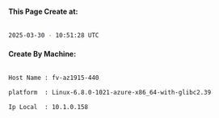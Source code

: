 
   
#### This Page Create at:

```bash

2025-03-30 - 10:51:28 UTC

```

#### Create By Machine:

```bash

Host Name : fv-az1915-440

platform  : Linux-6.8.0-1021-azure-x86_64-with-glibc2.39

Ip Local  : 10.1.0.158

```

